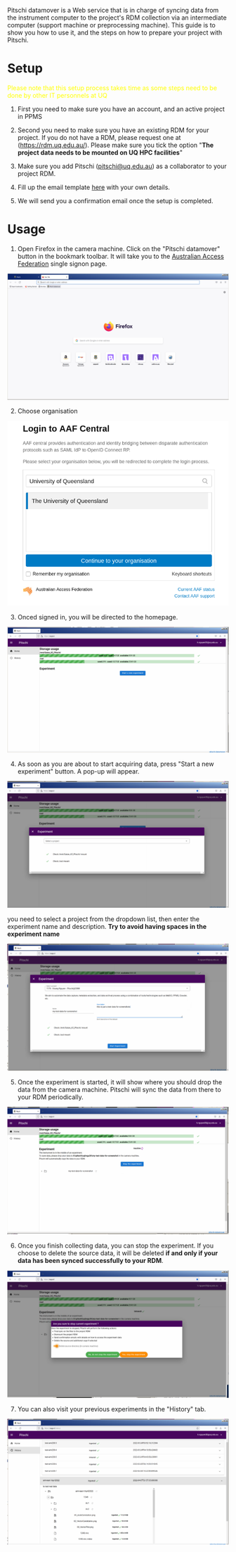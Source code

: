 Pitschi datamover is a Web service that is in charge of syncing data from the instrument computer to the project's RDM collection via an intermediate computer (support machine or preprocessing machine). This guide is to show you how to use it, and the steps on how to prepare your project with Pitschi.

# Setup

<span style="color:yellow">Please note that this setup process takes time as some steps need to be done by other IT personnels at UQ </span>

1. First you need to make sure you have an account, and an active project in PPMS
2. Second you need to make sure you have an existing RDM for your project. If you do not have a RDM, please request one at (https://rdm.uq.edu.au/). Please make sure you tick the option "**The project data needs to be mounted on UQ HPC facilities**"
3. Make sure you add Pitschi (pitschi@uq.edu.au) as a collaborator to your project RDM. 
4. Fill up the email template [here](mailto:pitschi@uq.edu.au?&subject=Pitschi%20datamover%20setup&body=To%20whom%20it%20may%20concern%2C%20%0A%0ACould%20you%20please%20help%20me%20with%20setting%20up%20Pitschi.%0A%0A%20%20%20%20Instrument%20name%3A%20%0A%20%20%20%20My%20PPMS%20project%20is%3A%20%0A%20%20%20%20My%20project%20RDM%20is%3A%20%0A%20%20%20%20Are%20you%20going%20to%20use%20CVL%40Wiener%20for%20processing%20%3F%20%5BYes%2FNo%5D%20%0A%0A%20Regards) with your own details.

5. We will send you a confirmation email once the setup is completed. 

# Usage

1) Open Firefox in the camera machine. Click on the "Pitschi datamover" button in the bookmark toolbar. It will take you to the [Australian Access Federation](https://aaf.edu.au) single signon page. 

![image](images/datamover/pitschi1.png)

2) Choose organisation

![image](images/datamover/aaf.png)

3) Onced signed in, you will be directed to the homepage. 

![image](images/datamover/pitschi2.png)

4) As soon as you are about to start acquiring data, press "Start a new experiment" button. A pop-up will appear. 

![image](images/datamover/pitschi4.png)

you need to select a project from the dropdown list, then enter the experiment name and description. **Try to avoid having spaces in the experiment name**

![image](images/datamover/pitschi5.png)

5) Once the experiment is started, it will show where you should drop the data from the camera machine. Pitschi will sync the data from there to your RDM periodically.  

![image](images/datamover/pitschi6.png)

6) Once you finish collecting data, you can stop the experiment. If you choose to delete the source data, it will be deleted **if and only if your data has been synced successfully to your RDM**.  

![image](images/datamover/pitschi7.png)

7) You can also visit your previous experiments in the "History" tab.

![image](images/datamover/pitschi3.png)

